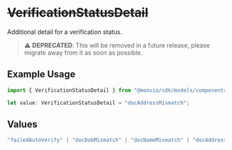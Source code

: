 # ~~VerificationStatusDetail~~

Additional detail for a verification status.

> :warning: **DEPRECATED**: This will be removed in a future release, please migrate away from it as soon as possible.

## Example Usage

```typescript
import { VerificationStatusDetail } from "@moovio/sdk/models/components";

let value: VerificationStatusDetail = "docAddressMismatch";
```

## Values

```typescript
"failedAutoVerify" | "docDobMismatch" | "docNameMismatch" | "docAddressMismatch" | "docNumberMismatch" | "docIncomplete" | "docFailedRisk" | "potentialAccountSanctionsMatch" | "potentialRepresentativeSanctionsMatch" | "failedOther"
```